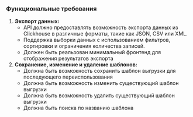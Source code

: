 ### Функциональные требования

1. **Экспорт данных:**
   * API должно предоставлять возможность экспорта данных из Clickhouse в различные форматы, такие как JSON, CSV или XML.
   * Поддержка выборки данных с использованием фильтров, сортировки и ограничения количества записей.
   * Должен быть реальзован минимальный фронтенд для отображения результатов экспорта
2. **Сохранение, изменение и удаление шаблонов:**
   * Должна быть возможность сохранить шаблон выгрузки для последующего переиспользования
   * Должна быть возможность изменить существующий шаблон выгрузки
   * Должна быть возможность удалить существующий шаблон выгрузки
   * Должна быть поиска по названию шаблона
